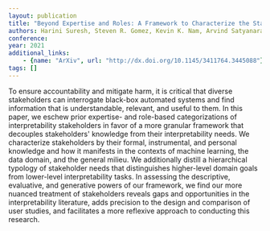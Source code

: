 ```yaml
---
layout: publication
title: "Beyond Expertise and Roles: A Framework to Characterize the Stakeholders of Interpretable Machine Learning and their Needs"
authors: Harini Suresh, Steven R. Gomez, Kevin K. Nam, Arvind Satyanarayan
conference: 
year: 2021
additional_links: 
    - {name: "ArXiv", url: "http://dx.doi.org/10.1145/3411764.3445088"}
tags: []
---
```

To ensure accountability and mitigate harm, it is critical that diverse
stakeholders can interrogate black-box automated systems and find information
that is understandable, relevant, and useful to them. In this paper, we eschew
prior expertise- and role-based categorizations of interpretability
stakeholders in favor of a more granular framework that decouples stakeholders'
knowledge from their interpretability needs. We characterize stakeholders by
their formal, instrumental, and personal knowledge and how it manifests in the
contexts of machine learning, the data domain, and the general milieu. We
additionally distill a hierarchical typology of stakeholder needs that
distinguishes higher-level domain goals from lower-level interpretability
tasks. In assessing the descriptive, evaluative, and generative powers of our
framework, we find our more nuanced treatment of stakeholders reveals gaps and
opportunities in the interpretability literature, adds precision to the design
and comparison of user studies, and facilitates a more reflexive approach to
conducting this research.